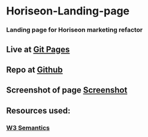 # Horiseon-Landing-page

### Landing page for Horiseon marketing refactor

## Live at [Git Pages](https://jwcoad.github.io/Horiseon-Landing-page/)
## Repo at [Github](https://github.com/JWCoad/Horiseon-Landing-page)
## Screenshot of page [Screenshot](01-html-css-git-homework-demo.png)


## Resources used:
### [W3 Semantics](https://www.w3schools.com/html/html5_semantic_elements.asp)